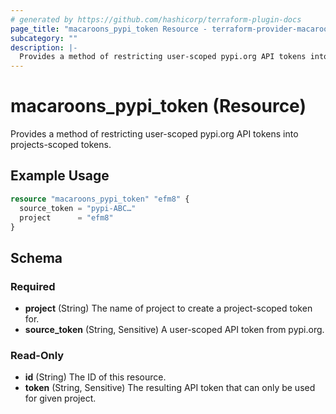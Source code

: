 ```yaml
---
# generated by https://github.com/hashicorp/terraform-plugin-docs
page_title: "macaroons_pypi_token Resource - terraform-provider-macaroons"
subcategory: ""
description: |-
  Provides a method of restricting user-scoped pypi.org API tokens into projects-scoped tokens.
---
```


# macaroons_pypi_token (Resource)

Provides a method of restricting user-scoped pypi.org API tokens into projects-scoped tokens.

## Example Usage

```terraform
resource "macaroons_pypi_token" "efm8" {
  source_token = "pypi-ABC…"
  project      = "efm8"
}
```

<!-- schema generated by tfplugindocs -->
## Schema

### Required

- **project** (String) The name of project to create a project-scoped token for.
- **source_token** (String, Sensitive) A user-scoped API token from pypi.org.

### Read-Only

- **id** (String) The ID of this resource.
- **token** (String, Sensitive) The resulting API token that can only be used for given project.


